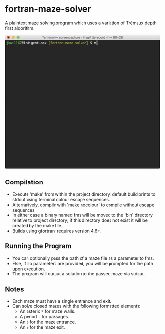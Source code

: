 # fortran-maze-solver

A plaintext maze solving program which uses a variation of Trémaux depth first algorithm.

![](./fms.gif)

## Compilation

* Execute 'make' from within the project directory; default build prints to stdout using terminal colour escape sequences.
* Alternatively, compile with 'make nocolour' to compile without escape sequences
* In either case a binary named fms will be moved to the 'bin' directory relative to project directory; if this directory does not exist it will be created by the make file.
* Builds using gfortran; requires version 4.6+.


## Running the Program

* You can optionally pass the path of a maze file as a parameter to fms.
* Else, if no parameters are provided, you will be prompted for the path upon execution.
* The program will output a solution to the passed maze via stdout.


## Notes

* Each maze must have a single entrance and exit.
* Can solve closed mazes with the following formatted elements:
	- An asterix `*` for maze walls.
	- A period `.` for passages.
	- An `o` for the maze entrance.
	- An `e` for the maze exit.
